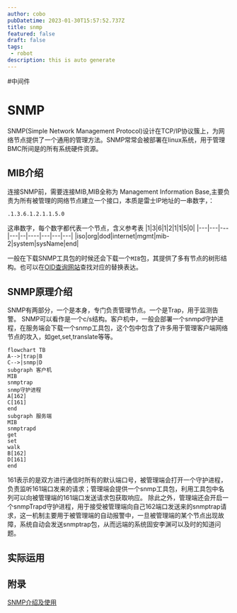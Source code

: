 ```yaml
---
author: cobo
pubDatetime: 2023-01-30T15:57:52.737Z
title: snmp
featured: false
draft: false
tags:
 - robot
description: this is auto generate
---
```

#中间件
# SNMP
SNMP(Simple Network Management Protocol)设计在TCP/IP协议簇上，为网络节点提供了一个通用的管理方法。SNMP常常会被部署在linux系统，用于管理BMC所间是的所有系统硬件资源。

## MIB介绍
连接SNMP前，需要连接MIB,MIB全称为 Management Information Base,主要负责为所有被管理的网络节点建立一个接口，本质是雷士IP地址的一串数字，：
```sh
.1.3.6.1.2.1.1.5.0
```
这串数字，每个数字都代表一个节点，含义参考表
|1|3|6|1|2|1|1|5|0|
|---|---|---|---|--|----|---|---|---|
|iso|org|dod|internet|mgmt|mib-2|system|sysName|end|

一般在下载SNMP工具包的时候还会下载一个`MIB`包，其提供了多有节点的树形结构。也可以在[OID查询网站](http://oid-info.com/get/)查找对应的替换表达。

## SNMP原理介绍
SNMP有两部分，一个是本身，专门负责管理节点。一个是Trap，用于监测告警。
SNMP可以看作是一个c/s结构。客户机中，一般会部署一个snmpd守护进程，在服务端会下载一个snmp工具包，这个包中包含了许多用于管理客户端网络节点的攻入，如get,set,translate等等。
```mermaid
flowchart TB
A-->|trap|B
C-->|snmp|D
subgraph 客户机
MIB
snmptrap
snmp守护进程
A[162]
C[161]
end
subgraph 服务端
MIB
snmptrapd
get
set
walk
B[162]
D[161]
end

```
161表示的是双方进行通信时所有的默认端口号，被管理端会打开一个守护进程，负责监听161端口发来的请求；管理端会提供一个snmp工具包，利用工具包中名列可以向被管理端的161端口发送请求包获取响应。
除此之外，管理端还会开启一个snmpTrapd守护进程，用于接受被管理端向自己162端口发送来的snmptrap请求，这一机制主要用于被管理端的自动报警中，一旦被管理端的某个节点出现故障，系统自动会发送snmptrap包，从而远端的系统固安李渊可以及时的知道问题。

## 实际运用


## 附录
[SNMP介绍及使用](https://www.cnblogs.com/chegxy/p/14020233.html)